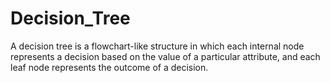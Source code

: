 # Decision_Tree
 A decision tree is a flowchart-like structure in which each internal node represents a decision based on the value of a particular attribute, and each leaf node represents the outcome of a decision. 
